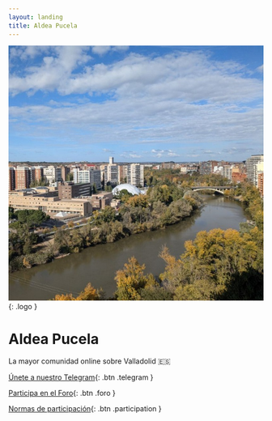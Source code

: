 ```yaml
---
layout: landing
title: Aldea Pucela
---
```


![Logo Aldea Pucela](/img/logo.jpg){: .logo }

# Aldea Pucela

La mayor comunidad online sobre Valladolid 🇪🇸

[<i data-lucide="send"></i> Únete a nuestro Telegram](https://t.me/AldeaPucela){: .btn .telegram }

[<i data-lucide="message-square"></i> Participa en el Foro](https://foro.aldeapucela.com/){: .btn .foro }

[<i data-lucide="info"></i> Normas de participación](/normas/){: .btn .participation }